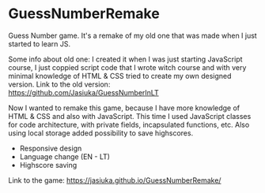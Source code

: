 # GuessNumberRemake
Guess Number game. It's a remake of my old one that was made when I just started to learn JS.


Some info about old one: I created it when I was just starting JavaScript course,
 I just coppied script code that I wrote witch course and with very minimal knowledge of HTML & CSS
tried to create my own designed version. Link to the old version: https://github.com/Jasiuka/GuessNumberInLT


Now I wanted to remake this game, because I have more knowledge of HTML & CSS and also with JavaScript.
This time I used JavaScript classes for code architecture, with private fields, incapsulated functions, etc.
Also using local storage added possibility to save highscores.
- Responsive design 
- Language change (EN - LT)
- Highscore saving


Link to the game: https://jasiuka.github.io/GuessNumberRemake/
